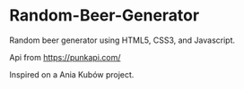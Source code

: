 # Random-Beer-Generator

Random beer generator using HTML5, CSS3, and Javascript.

Api from https://punkapi.com/

Inspired on a Ania Kubów project.